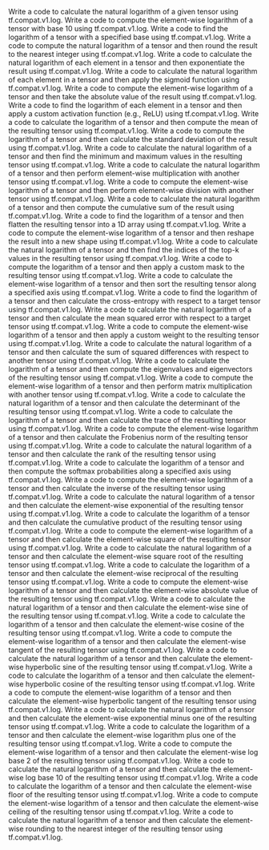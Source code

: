 
Write a code to calculate the natural logarithm of a given tensor using tf.compat.v1.log.
Write a code to compute the element-wise logarithm of a tensor with base 10 using tf.compat.v1.log.
Write a code to find the logarithm of a tensor with a specified base using tf.compat.v1.log.
Write a code to compute the natural logarithm of a tensor and then round the result to the nearest integer using tf.compat.v1.log.
Write a code to calculate the natural logarithm of each element in a tensor and then exponentiate the result using tf.compat.v1.log.
Write a code to calculate the natural logarithm of each element in a tensor and then apply the sigmoid function using tf.compat.v1.log.
Write a code to compute the element-wise logarithm of a tensor and then take the absolute value of the result using tf.compat.v1.log.
Write a code to find the logarithm of each element in a tensor and then apply a custom activation function (e.g., ReLU) using tf.compat.v1.log.
Write a code to calculate the logarithm of a tensor and then compute the mean of the resulting tensor using tf.compat.v1.log.
Write a code to compute the logarithm of a tensor and then calculate the standard deviation of the result using tf.compat.v1.log.
Write a code to calculate the natural logarithm of a tensor and then find the minimum and maximum values in the resulting tensor using tf.compat.v1.log.
Write a code to calculate the natural logarithm of a tensor and then perform element-wise multiplication with another tensor using tf.compat.v1.log.
Write a code to compute the element-wise logarithm of a tensor and then perform element-wise division with another tensor using tf.compat.v1.log.
Write a code to calculate the natural logarithm of a tensor and then compute the cumulative sum of the result using tf.compat.v1.log.
Write a code to find the logarithm of a tensor and then flatten the resulting tensor into a 1D array using tf.compat.v1.log.
Write a code to compute the element-wise logarithm of a tensor and then reshape the result into a new shape using tf.compat.v1.log.
Write a code to calculate the natural logarithm of a tensor and then find the indices of the top-k values in the resulting tensor using tf.compat.v1.log.
Write a code to compute the logarithm of a tensor and then apply a custom mask to the resulting tensor using tf.compat.v1.log.
Write a code to calculate the element-wise logarithm of a tensor and then sort the resulting tensor along a specified axis using tf.compat.v1.log.
Write a code to find the logarithm of a tensor and then calculate the cross-entropy with respect to a target tensor using tf.compat.v1.log.
Write a code to calculate the natural logarithm of a tensor and then calculate the mean squared error with respect to a target tensor using tf.compat.v1.log.
Write a code to compute the element-wise logarithm of a tensor and then apply a custom weight to the resulting tensor using tf.compat.v1.log.
Write a code to calculate the natural logarithm of a tensor and then calculate the sum of squared differences with respect to another tensor using tf.compat.v1.log.
Write a code to calculate the logarithm of a tensor and then compute the eigenvalues and eigenvectors of the resulting tensor using tf.compat.v1.log.
Write a code to compute the element-wise logarithm of a tensor and then perform matrix multiplication with another tensor using tf.compat.v1.log.
Write a code to calculate the natural logarithm of a tensor and then calculate the determinant of the resulting tensor using tf.compat.v1.log.
Write a code to calculate the logarithm of a tensor and then calculate the trace of the resulting tensor using tf.compat.v1.log.
Write a code to compute the element-wise logarithm of a tensor and then calculate the Frobenius norm of the resulting tensor using tf.compat.v1.log.
Write a code to calculate the natural logarithm of a tensor and then calculate the rank of the resulting tensor using tf.compat.v1.log.
Write a code to calculate the logarithm of a tensor and then compute the softmax probabilities along a specified axis using tf.compat.v1.log.
Write a code to compute the element-wise logarithm of a tensor and then calculate the inverse of the resulting tensor using tf.compat.v1.log.
Write a code to calculate the natural logarithm of a tensor and then calculate the element-wise exponential of the resulting tensor using tf.compat.v1.log.
Write a code to calculate the logarithm of a tensor and then calculate the cumulative product of the resulting tensor using tf.compat.v1.log.
Write a code to compute the element-wise logarithm of a tensor and then calculate the element-wise square of the resulting tensor using tf.compat.v1.log.
Write a code to calculate the natural logarithm of a tensor and then calculate the element-wise square root of the resulting tensor using tf.compat.v1.log.
Write a code to calculate the logarithm of a tensor and then calculate the element-wise reciprocal of the resulting tensor using tf.compat.v1.log.
Write a code to compute the element-wise logarithm of a tensor and then calculate the element-wise absolute value of the resulting tensor using tf.compat.v1.log.
Write a code to calculate the natural logarithm of a tensor and then calculate the element-wise sine of the resulting tensor using tf.compat.v1.log.
Write a code to calculate the logarithm of a tensor and then calculate the element-wise cosine of the resulting tensor using tf.compat.v1.log.
Write a code to compute the element-wise logarithm of a tensor and then calculate the element-wise tangent of the resulting tensor using tf.compat.v1.log.
Write a code to calculate the natural logarithm of a tensor and then calculate the element-wise hyperbolic sine of the resulting tensor using tf.compat.v1.log.
Write a code to calculate the logarithm of a tensor and then calculate the element-wise hyperbolic cosine of the resulting tensor using tf.compat.v1.log.
Write a code to compute the element-wise logarithm of a tensor and then calculate the element-wise hyperbolic tangent of the resulting tensor using tf.compat.v1.log.
Write a code to calculate the natural logarithm of a tensor and then calculate the element-wise exponential minus one of the resulting tensor using tf.compat.v1.log.
Write a code to calculate the logarithm of a tensor and then calculate the element-wise logarithm plus one of the resulting tensor using tf.compat.v1.log.
Write a code to compute the element-wise logarithm of a tensor and then calculate the element-wise log base 2 of the resulting tensor using tf.compat.v1.log.
Write a code to calculate the natural logarithm of a tensor and then calculate the element-wise log base 10 of the resulting tensor using tf.compat.v1.log.
Write a code to calculate the logarithm of a tensor and then calculate the element-wise floor of the resulting tensor using tf.compat.v1.log.
Write a code to compute the element-wise logarithm of a tensor and then calculate the element-wise ceiling of the resulting tensor using tf.compat.v1.log.
Write a code to calculate the natural logarithm of a tensor and then calculate the element-wise rounding to the nearest integer of the resulting tensor using tf.compat.v1.log.
